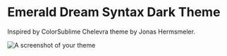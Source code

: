 # Emerald Dream Syntax Dark Theme

Inspired by ColorSublime Chelevra theme by Jonas Hermsmeler.

![A screenshot of your theme](https://f.cloud.github.com/assets/69169/2289498/4c3cb0ec-a009-11e3-8dbd-077ee11741e5.gif)
